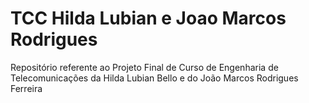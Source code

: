 # TCC Hilda Lubian e Joao Marcos Rodrigues
Repositório referente ao Projeto Final de Curso de Engenharia de Telecomunicações da Hilda Lubian Bello e do João Marcos Rodrigues Ferreira
